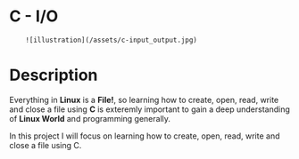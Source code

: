 # C - I/O
        ![illustration](/assets/c-input_output.jpg)
# Description
Everything in **Linux** is a **File!**, so learning how to
create, open, read, write and close a file using **C** is
exteremly important to gain a deep understanding of
**Linux World** and programming generally.

In this project I will focus on learning how to create,
open, read, write and close a file using C.
